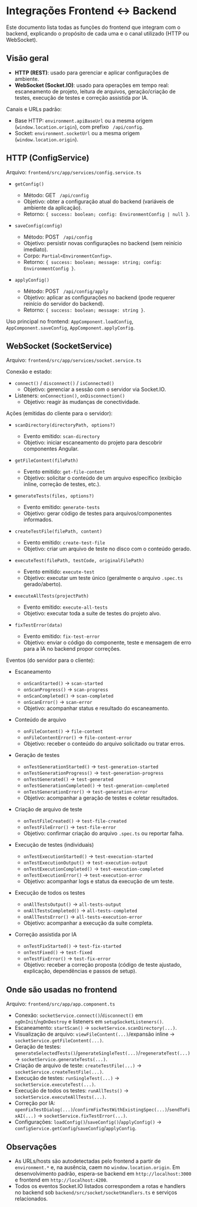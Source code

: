 # Integrações Frontend ↔ Backend

Este documento lista todas as funções do frontend que integram com o backend, explicando o propósito de cada uma e o canal utilizado (HTTP ou WebSocket).

## Visão geral
- **HTTP (REST)**: usado para gerenciar e aplicar configurações de ambiente.
- **WebSocket (Socket.IO)**: usado para operações em tempo real: escaneamento de projeto, leitura de arquivos, geração/criação de testes, execução de testes e correção assistida por IA.

Canais e URLs padrão:
- Base HTTP: `environment.apiBaseUrl` ou a mesma origem (`window.location.origin`), com prefixo ` /api/config`.
- Socket: `environment.socketUrl` ou a mesma origem (`window.location.origin`).

## HTTP (ConfigService)
Arquivo: `frontend/src/app/services/config.service.ts`

- `getConfig()`
  - Método: GET ` /api/config`
  - Objetivo: obter a configuração atual do backend (variáveis de ambiente da aplicação).
  - Retorno: `{ success: boolean; config: EnvironmentConfig | null }`.

- `saveConfig(config)`
  - Método: POST ` /api/config`
  - Objetivo: persistir novas configurações no backend (sem reinício imediato).
  - Corpo: `Partial<EnvironmentConfig>`.
  - Retorno: `{ success: boolean; message: string; config: EnvironmentConfig }`.

- `applyConfig()`
  - Método: POST ` /api/config/apply`
  - Objetivo: aplicar as configurações no backend (pode requerer reinício do servidor do backend).
  - Retorno: `{ success: boolean; message: string }`.

Uso principal no frontend: `AppComponent.loadConfig`, `AppComponent.saveConfig`, `AppComponent.applyConfig`.

## WebSocket (SocketService)
Arquivo: `frontend/src/app/services/socket.service.ts`

Conexão e estado:
- `connect()` / `disconnect()` / `isConnected()`
  - Objetivo: gerenciar a sessão com o servidor via Socket.IO.
- Listeners: `onConnection()`, `onDisconnection()`
  - Objetivo: reagir às mudanças de conectividade.

Ações (emitidas do cliente para o servidor):
- `scanDirectory(directoryPath, options?)`
  - Evento emitido: `scan-directory`
  - Objetivo: iniciar escaneamento do projeto para descobrir componentes Angular.

- `getFileContent(filePath)`
  - Evento emitido: `get-file-content`
  - Objetivo: solicitar o conteúdo de um arquivo específico (exibição inline, correção de testes, etc.).

- `generateTests(files, options?)`
  - Evento emitido: `generate-tests`
  - Objetivo: gerar código de testes para arquivos/componentes informados.

- `createTestFile(filePath, content)`
  - Evento emitido: `create-test-file`
  - Objetivo: criar um arquivo de teste no disco com o conteúdo gerado.

- `executeTest(filePath, testCode, originalFilePath)`
  - Evento emitido: `execute-test`
  - Objetivo: executar um teste único (geralmente o arquivo `.spec.ts` gerado/aberto).

- `executeAllTests(projectPath)`
  - Evento emitido: `execute-all-tests`
  - Objetivo: executar toda a suíte de testes do projeto alvo.

- `fixTestError(data)`
  - Evento emitido: `fix-test-error`
  - Objetivo: enviar o código do componente, teste e mensagem de erro para a IA no backend propor correções.

Eventos (do servidor para o cliente):
- Escaneamento
  - `onScanStarted()` → `scan-started`
  - `onScanProgress()` → `scan-progress`
  - `onScanCompleted()` → `scan-completed`
  - `onScanError()` → `scan-error`
  - Objetivo: acompanhar status e resultado do escaneamento.

- Conteúdo de arquivo
  - `onFileContent()` → `file-content`
  - `onFileContentError()` → `file-content-error`
  - Objetivo: receber o conteúdo do arquivo solicitado ou tratar erros.

- Geração de testes
  - `onTestGenerationStarted()` → `test-generation-started`
  - `onTestGenerationProgress()` → `test-generation-progress`
  - `onTestGenerated()` → `test-generated`
  - `onTestGenerationCompleted()` → `test-generation-completed`
  - `onTestGenerationError()` → `test-generation-error`
  - Objetivo: acompanhar a geração de testes e coletar resultados.

- Criação de arquivo de teste
  - `onTestFileCreated()` → `test-file-created`
  - `onTestFileError()` → `test-file-error`
  - Objetivo: confirmar criação do arquivo `.spec.ts` ou reportar falha.

- Execução de testes (individuais)
  - `onTestExecutionStarted()` → `test-execution-started`
  - `onTestExecutionOutput()` → `test-execution-output`
  - `onTestExecutionCompleted()` → `test-execution-completed`
  - `onTestExecutionError()` → `test-execution-error`
  - Objetivo: acompanhar logs e status da execução de um teste.

- Execução de todos os testes
  - `onAllTestsOutput()` → `all-tests-output`
  - `onAllTestsCompleted()` → `all-tests-completed`
  - `onAllTestsError()` → `all-tests-execution-error`
  - Objetivo: acompanhar a execução da suíte completa.

- Correção assistida por IA
  - `onTestFixStarted()` → `test-fix-started`
  - `onTestFixed()` → `test-fixed`
  - `onTestFixError()` → `test-fix-error`
  - Objetivo: receber a correção proposta (código de teste ajustado, explicação, dependências e passos de setup).

## Onde são usadas no frontend
Arquivo: `frontend/src/app/app.component.ts`
- Conexão: `socketService.connect()`/`disconnect()` em `ngOnInit`/`ngOnDestroy` e listeners em `setupSocketListeners()`.
- Escaneamento: `startScan()` → `socketService.scanDirectory(...)`.
- Visualização de arquivo: `viewFileContent(...)`/expansão inline → `socketService.getFileContent(...)`.
- Geração de testes: `generateSelectedTests()`/`generateSingleTest(...)`/`regenerateTest(...)` → `socketService.generateTests(...)`.
- Criação de arquivo de teste: `createTestFile(...)` → `socketService.createTestFile(...)`.
- Execução de testes: `runSingleTest(...)` → `socketService.executeTest(...)`.
- Execução de todos os testes: `runAllTests()` → `socketService.executeAllTests(...)`.
- Correção por IA: `openFixTestDialog(...)`/`confirmFixTestWithExistingSpec(...)`/`sendToFixAI(...)` → `socketService.fixTestError(...)`.
- Configurações: `loadConfig()`/`saveConfig()`/`applyConfig()` → `configService.getConfig`/`saveConfig`/`applyConfig`.

## Observações
- As URLs/hosts são autodetectadas pelo frontend a partir de `environment.*` e, na ausência, caem no `window.location.origin`. Em desenvolvimento padrão, espera-se backend em `http://localhost:3000` e frontend em `http://localhost:4200`.
- Todos os eventos Socket.IO listados correspondem a rotas e handlers no backend sob `backend/src/socket/socketHandlers.ts` e serviços relacionados.
